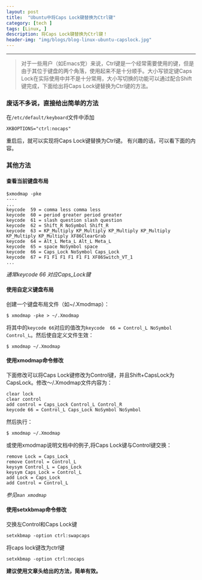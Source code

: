 ```yaml
---
layout: post
title:  "Ubuntu中将Caps Lock键替换为Ctrl键"
category: [tech ]
tags: [Linux, ]
description: 将Caps Lock键替换为Ctrl键！
header-img: "img/blogs/blog-linux-ubuntu-capslock.jpg"
---
```




----
> 对于一些用户（如Emacs党）来说，Ctrl键是一个经常需要使用的键，但是由于其位于键盘的两个角落，使用起来不是十分顺手。大小写锁定键Caps Lock在实际使用中并不是十分常用，大小写切换的功能可以通过配合Shift键完成，下面给出将Caps Lock键替换为Ctrl键的方法。


### 废话不多说，直接给出简单的方法 ###

在`/etc/default/keyboard`文件中添加 

~~~
XKBOPTIONS="ctrl:nocaps"
~~~

重启后，就可以实现将Caps Lock键替换为Ctrl键。
有兴趣的话，可以看下面的内容。

### 其他方法 ###

#### 查看当前键盘布局 ####

~~~
$xmodmap -pke
----
...
keycode  59 = comma less comma less
keycode  60 = period greater period greater
keycode  61 = slash question slash question
keycode  62 = Shift_R NoSymbol Shift_R
keycode  63 = KP_Multiply KP_Multiply KP_Multiply KP_Multiply KP_Multiply KP_Multiply XF86ClearGrab
keycode  64 = Alt_L Meta_L Alt_L Meta_L
keycode  65 = space NoSymbol space
keycode  66 = Caps_Lock NoSymbol Caps_Lock
keycode  67 = F1 F1 F1 F1 F1 F1 XF86Switch_VT_1
...
~~~

*通常keycode 66 对应Caps_Lock键*

#### 使用自定义键盘布局 ####

创建一个键盘布局文件（如~/.Xmodmap）：

~~~
$ xmodmap -pke > ~/.Xmodmap
~~~

将其中的`keycode 66`对应的值改为`keycode  66 = Control_L NoSymbol Control_L`。然后使自定义文件生效：

~~~
$ xmodmap ~/.Xmodmap
~~~


#### 使用xmodmap命令修改 #####
下面修改可以将Caps Lock键修改为Control键，并且Shift+CapsLock为CapsLock。修改～/.Xmodmap文件内容为：

~~~
clear lock
clear control
add control = Caps_Lock Control_L Control_R
keycode 66 = Control_L Caps_Lock NoSymbol NoSymbol
~~~

然后执行：

~~~
$ xmodmap ~/.Xmodmap
~~~

或使用xmodmap说明文档中的例子,将Caps Lock键与Control键交换：

~~~
remove Lock = Caps_Lock
remove Control = Control_L
keysym Control_L = Caps_Lock
keysym Caps_Lock = Control_L
add Lock = Caps_Lock
add Control = Control_L
~~~

*参见`man xmodmap`*

#### 使用setxkbmap命令修改 ####
交换左Control和Caps Lock键

~~~
setxkbmap -option ctrl:swapcaps
~~~

将caps lock键改为ctrl键

~~~
setxkbmap -option ctrl:nocaps
~~~

**建议使用文章头给出的方法，简单有效。**

